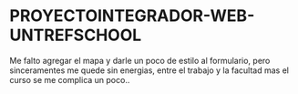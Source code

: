 # PROYECTOINTEGRADOR-WEB-UNTREFSCHOOL

Me falto agregar el mapa y darle un poco de estilo al formulario, pero sinceramentes me quede sin energias, entre el trabajo y la facultad mas el curso se me complica un poco.. 